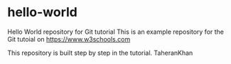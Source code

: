 # hello-world
Hello World repository for Git tutorial
This is an example repository for the Git tutoial on https://www.w3schools.com

This repository is built step by step in the tutorial.
TaheranKhan

